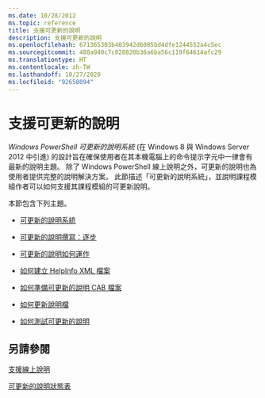 ```yaml
---
ms.date: 10/28/2012
ms.topic: reference
title: 支援可更新的說明
description: 支援可更新的說明
ms.openlocfilehash: 671365303b403942d6085bd4dfe1244552a4c5ec
ms.sourcegitcommit: 488a940c7c828820b36a6ba56c119f64614afc29
ms.translationtype: HT
ms.contentlocale: zh-TW
ms.lasthandoff: 10/27/2020
ms.locfileid: "92658094"
---
```

# <a name="supporting-updatable-help"></a>支援可更新的說明

*Windows PowerShell 可更新的說明系統* (在 Windows 8 與 Windows Server 2012 中引進) 的設計旨在確保使用者在其本機電腦上的命令提示字元中一律會有最新的說明主題。 除了 Windows PowerShell 線上說明之外，可更新的說明也為使用者提供完整的說明解決方案。 此節描述「可更新的說明系統」，並說明課程模組作者可以如何支援其課程模組的可更新說明。

本節包含下列主題。

- [可更新的說明系統](./updatable-help-overview.md)

- [可更新的說明撰寫：逐步](./updatable-help-authoring-step-by-step.md)

- [可更新的說明如何運作](./how-updatable-help-works.md)

- [如何建立 HelpInfo XML 檔案](./how-to-create-a-helpinfo-xml-file.md)

- [如何準備可更新的說明 CAB 檔案](./how-to-prepare-updatable-help-cab-files.md)

- [如何更新說明檔](./how-to-update-help-files.md)

- [如何測試可更新的說明](./how-to-test-updatable-help.md)

## <a name="see-also"></a>另請參閱

[支援線上說明](./supporting-online-help.md)

[可更新的說明狀態表](/windows/deployment/deploy-whats-new)
